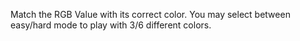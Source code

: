 Match the RGB Value with its correct color. You may select between easy/hard mode to play with 3/6 different colors.

